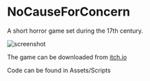 # NoCauseForConcern

A short horror game set during the 17th century.


![screenshot](https://i.imgur.com/9uDcKuH.png)


The game can be downloaded from [itch.io](https://rrbyn.itch.io/no-cause-for-concern-demo)

Code can be found in Assets/Scripts
